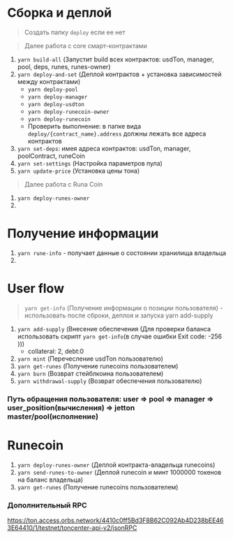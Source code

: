 # Сборка и деплой

> Создать папку `deploy` если ее нет

> Далее работа с core смарт-контрактами 

1. `yarn build-all` (Запустит build всех контрактов: usdTon, manager, pool, deps, runes, runes-owner)
2. `yarn deploy-and-set` (Деплой контрактов + установка зависимостей между контрактами)
    - `yarn deploy-pool`
    - `yarn deploy-manager`
    - `yarn deploy-usdton`
    - `yarn deploy-runecoin-owner`
    - `yarn deploy-runecoin`
    - Проверить выполнение: в папке вида `deploy/{contract_name}.address` должны лежать все адреса контрактов
3. `yarn set-deps`: имея адреса контрактов: usdTon, manager, poolContract, runeCoin
4. `yarn set-settings` (Настройка параметров пула)
5. `yarn update-price` (Установка цены тона)

> Далее работа с Runa Coin

1. `yarn deploy-runes-owner`
2. 

# Получение информации

1. `yarn rune-info` - получает данные о состоянии хранилища владельца
2. 

# User flow

> `yarn get-info` (Получение информации о позиции пользователя) - использовать после сброки, деплоя и запуска yarn add-supply

1. `yarn add-supply` (Внесение обеспечения (Для проверки баланса использовать скрипт `yarn get-info`(в случае ошибки Exit code: -256 )))
    - collateral: 2, debt:0
2. `yarn mint` (Перечесление usdTon пользователю)
3. `yarn get-runes` (Получение runecoins пользователем)
4. `yarn burn` (Возврат стейблкоина пользователем)
5. `yarn withdrawal-supply` (Возврат обеспечения пользователю)

### Путь обращения пользователя: **user => pool => manager => user_position(вычисления) => jetton master/pool(исполнение)**

# Runecoin

1. `yarn deploy-runes-owner` (Деплой контракта-владельца runecoins)
2. `yarn send-runes-to-owner` (Деплой runecoin и минт 1000000 токенов на баланс владельца)
3. `yarn get-runes` (Получение runecoins пользователем)

### Дополнительный RPC

https://ton.access.orbs.network/4410c0ff5Bd3F8B62C092Ab4D238bEE463E64410/1/testnet/toncenter-api-v2/jsonRPC

